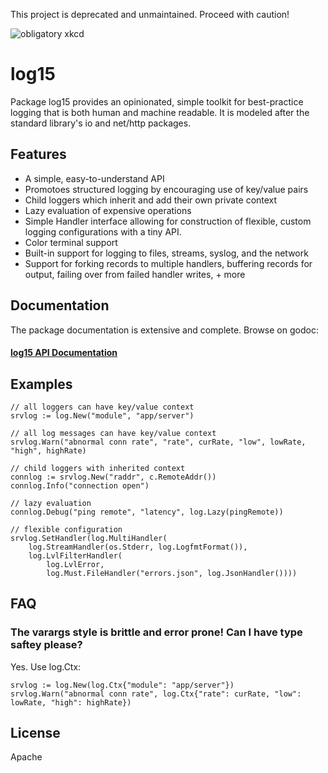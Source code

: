 This project is deprecated and unmaintained. Proceed with caution!

![obligatory xkcd](http://imgs.xkcd.com/comics/standards.png)

# log15

Package log15 provides an opinionated, simple toolkit for best-practice logging that is both human and machine readable. It is modeled after the standard library's io and net/http packages.

## Features
- A simple, easy-to-understand API
- Promotoes structured logging by encouraging use of key/value pairs
- Child loggers which inherit and add their own private context
- Lazy evaluation of expensive operations
- Simple Handler interface allowing for construction of flexible, custom logging configurations with a tiny API.
- Color terminal support
- Built-in support for logging to files, streams, syslog, and the network
- Support for forking records to multiple handlers, buffering records for output, failing over from failed handler writes, + more

## Documentation

The package documentation is extensive and complete. Browse on godoc:

#### [log15 API Documentation](https://godoc.org/github.com/inconshreveable/log15)

## Examples

    // all loggers can have key/value context
    srvlog := log.New("module", "app/server")

    // all log messages can have key/value context 
    srvlog.Warn("abnormal conn rate", "rate", curRate, "low", lowRate, "high", highRate)

    // child loggers with inherited context
    connlog := srvlog.New("raddr", c.RemoteAddr())
    connlog.Info("connection open")

    // lazy evaluation
    connlog.Debug("ping remote", "latency", log.Lazy(pingRemote))

    // flexible configuration
    srvlog.SetHandler(log.MultiHandler(
        log.StreamHandler(os.Stderr, log.LogfmtFormat()),
        log.LvlFilterHandler(
            log.LvlError,
            log.Must.FileHandler("errors.json", log.JsonHandler())))

## FAQ

### The varargs style is brittle and error prone! Can I have type saftey please?
Yes. Use log.Ctx:

    srvlog := log.New(log.Ctx{"module": "app/server"})
    srvlog.Warn("abnormal conn rate", log.Ctx{"rate": curRate, "low": lowRate, "high": highRate})

## License
Apache
